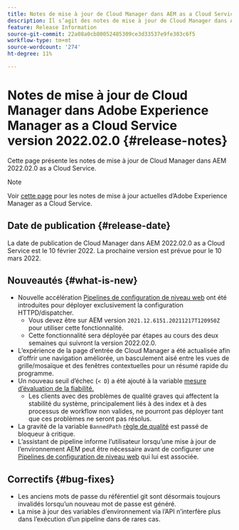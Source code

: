 ```yaml
---
title: Notes de mise à jour de Cloud Manager dans AEM as a Cloud Service version 2022.02.0
description: Il s’agit des notes de mise à jour de Cloud Manager dans AEM version as a Cloud Service 2022.02.0.
feature: Release Information
source-git-commit: 22a08a0cb80052485309ce3d33537e9fe303c6f5
workflow-type: tm+mt
source-wordcount: '274'
ht-degree: 11%

---
```



# Notes de mise à jour de Cloud Manager dans Adobe Experience Manager as a Cloud Service version 2022.02.0 {#release-notes}

Cette page présente les notes de mise à jour de Cloud Manager dans AEM 2022.02.0 as a Cloud Service.

>[!NOTE]
>
>Voir [cette page](/help/release-notes/release-notes-cloud/release-notes-current.md) pour les notes de mise à jour actuelles d’Adobe Experience Manager as a Cloud Service.

## Date de publication {#release-date}

La date de publication de Cloud Manager dans AEM 2022.02.0 as a Cloud Service est le 10 février 2022. La prochaine version est prévue pour le 10 mars 2022.

## Nouveautés {#what-is-new}

* Nouvelle accélération [Pipelines de configuration de niveau web](/help/implementing/cloud-manager/configuring-pipelines/introduction-ci-cd-pipelines.md#web-tier-config-pipelines) ont été introduites pour déployer exclusivement la configuration HTTPD/dispatcher.
   * Vous devez être sur AEM version `2021.12.6151.20211217T120950Z` pour utiliser cette fonctionnalité.
   * Cette fonctionnalité sera déployée par étapes au cours des deux semaines qui suivront la version 2022.02.0.
* L’expérience de la page d’entrée de Cloud Manager a été actualisée afin d’offrir une navigation améliorée, un basculement aisé entre les vues de grille/mosaïque et des fenêtres contextuelles pour un résumé rapide du programme.
* Un nouveau seuil d’échec (`< D`) a été ajouté à la variable [mesure d’évaluation de la fiabilité.](/help/implementing/cloud-manager/code-quality-testing.md#understanding-code-quality-rules)
   * Les clients avec des problèmes de qualité graves qui affectent la stabilité du système, principalement liés à des index et à des processus de workflow non valides, ne pourront pas déployer tant que ces problèmes ne seront pas résolus.
* La gravité de la variable `BannedPath` [règle de qualité](/help/implementing/cloud-manager/code-quality-testing.md#understanding-code-quality-rules) est passé de bloqueur à critique.
* L’assistant de pipeline informe l’utilisateur lorsqu’une mise à jour de l’environnement AEM peut être nécessaire avant de configurer une [Pipelines de configuration de niveau web](/help/implementing/cloud-manager/configuring-pipelines/introduction-ci-cd-pipelines.md#web-tier-config-pipelines) qui lui est associée.

## Correctifs {#bug-fixes}

* Les anciens mots de passe du référentiel git sont désormais toujours invalidés lorsqu’un nouveau mot de passe est généré.
* La mise à jour des variables d’environnement via l’API n’interfère plus dans l’exécution d’un pipeline dans de rares cas.
